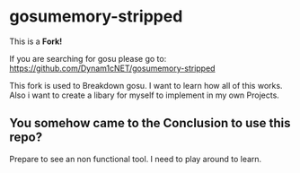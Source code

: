 # gosumemory-stripped

This is a **Fork!** 

If you are searching for gosu please go to: https://github.com/Dynam1cNET/gosumemory-stripped

This fork is used to Breakdown gosu. I want to learn how all of this works. 
Also i want to create a libary for myself to implement in my own Projects. 

## You somehow came to the Conclusion to use this repo?
Prepare to see an non functional tool. I need to play around to learn.

